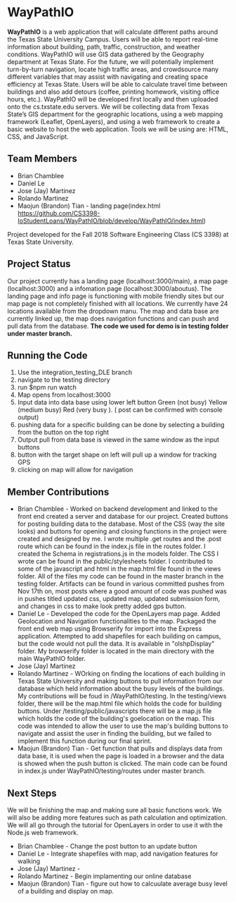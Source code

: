 # WayPathIO
**WayPathIO** is a web application that will calculate different paths around the Texas State University Campus. Users will be able to report real-time information about building, path, traffic, construction, and weather conditions. WayPathIO will use GIS data gathered by the Geography department at Texas State. For the future, we will potentially implement turn-by-turn navigation, locate high traffic areas, and crowdsource many different variables that may assist with navigating and creating space efficiency at Texas State. Users will be able to calculate travel time between buildings and also add detours (coffee, printing homework, visiting office hours, etc.). WayPathIO will be developed first locally and then uploaded onto the cs.txstate.edu servers. We will be collecting data from Texas State’s GIS department for the geographic locations, using a web mapping framework (Leaflet, OpenLayers), and using a web framework to create a basic website to host the web application. Tools we will be using are: HTML, CSS, and JavaScript.

## **Team Members**
   * Brian Chamblee 
   * Daniel Le
   * Jose (Jay) Martinez
   * Rolando Martinez
   * Maojun (Brandon) Tian - landing page(index.html https://github.com/CS3398-IoStudentLoans/WayPathIO/blob/develop/WayPathIO/index.html)
   
Project developed for the Fall 2018 Software Engineering Class (CS 3398) at Texas State University.

## **Project Status**
Our project currently has a landing page (localhost:3000/main), a map page (localhost:3000) and a infomation page (localhost:3000/aboutus). 
The landing page and info page is functioning with mobile friendly sites but our map page is not completely finished with all locations. We currently have 24 locations available from the dropdown manu.
The map and data base are currently linked up, the map does navigation functions and can push and pull data from the database.
**The code we used for demo is in testing folder under master branch.**

## **Running the Code**  	
  1. Use the integration_testing_DLE branch
  2. navigate to the testing directory
  3. run $npm run watch
  4. Map opens from localhost:3000
  5. Input data into data base using lower left button Green (not busy) Yellow (medium busy) Red (very busy ). ( post can be confirmed with console output)
  6. pushing data for a specific building can be done by selecting a building from the button on the top right
  7. Output pull from data base is viewed in the same window as the input buttons
  8. button with the target shape on left will pull up a window for tracking GPS
  9. clicking on map will allow for navigation   
  
## **Member Contributions**
   * Brian Chamblee - Worked on backend development and linked to the front end created a server and database for our project. Created buttons for posting building data to the database. Most of the CSS (way the site looks) and buttons for opening and closing functions in the project were created and designed by me. I wrote multiple .get routes and the .post route which can be found in the index.js file in the routes folder. I created the Schema in registrations.js in the models folder. The CSS I wrote can be found in the public/stylesheets folder. I contributed to some of the javascript and html in the map.html file found in the views folder. All of the files my code can be found in the master branch in the testing folder. Artifacts can be found in various committed pushes from Nov 17th on, most posts where a good amount of code was pushed was in pushes titled updated css, updated map, updated submission form, and changes in css to make look pretty added gps button.
   * Daniel Le - Developed the code for the OpenLayers map page. Added Geolocation and Navigation functionalities to the map. Packaged the front end web map using Browserify for import into the Express application. Attempted to add shapefiles for each building on campus, but the code would not pull the data. It is available in "olshpDisplay" folder. My browserify folder is located in the main directory with the main WayPathIO folder.
   * Jose (Jay) Martinez
   * Rolando Martinez - WOrking on finding the locations of each building in Texas State University and making buttons to pull information from our database which held information about the busy levels of the buildings. My contributions will be foud in /WayPathIO/testing. In the testing/views folder, there will be the map.html file which holds the code for building buttons. Under /testing/public/javascripts there will be a map.js file which holds the code of the building's goelocation on the map. This code was intended to allow the user to use the map's building buttons to navigate and assist the user in finding the building, but we failed to implement this function during our final sprint. 
   * Maojun (Brandon) Tian - Get function that pulls and displays data from data base, it is used when the page is loaded in a browser and the data is showed when the push button is clicked. The main code can be found in index.js under WayPathIO/testing/routes under master branch.

## **Next Steps**
We will be finishing the map and making sure all basic functions work. We will also be adding more features such as path calculation and optimization. We will all go through the tutorial for OpenLayers in order to use it with the Node.js web framework.
   * Brian Chamblee - Change the post button to an update button 
   * Daniel Le - Integrate shapefiles with map, add navigation features for walking
   * Jose (Jay) Martinez - 
   * Rolando Martinez - Begin implamenting our online database
   * Maojun (Brandon) Tian - figure out how to calcuulate average busy level of a building and display on map.
